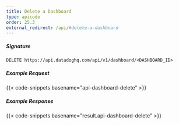 ```yaml
---
title: Delete a Dashboard
type: apicode
order: 25.3
external_redirect: /api/#delete-a-dashboard
---
```


##### Signature
`DELETE https://api.datadoghq.com/api/v1/dashboard/<DASHBOARD_ID>`
##### Example Request
{{< code-snippets basename="api-dashboard-delete" >}}
##### Example Response
{{< code-snippets basename="result.api-dashboard-delete" >}}
